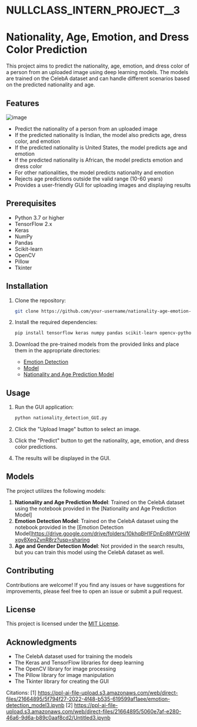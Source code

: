 # NULLCLASS_INTERN_PROJECT__3
# Nationality, Age, Emotion, and Dress Color Prediction

This project aims to predict the nationality, age, emotion, and dress color of a person from an uploaded image using deep learning models. The models are trained on the CelebA dataset and can handle different scenarios based on the predicted nationality and age.

## Features
![image](https://github.com/ARAVINDAN20/NULLCLASS_INTERN_PROJECT__3/assets/116174602/df21fa57-f5e7-465d-ba44-d970da6a068c)
- Predict the nationality of a person from an uploaded image
- If the predicted nationality is Indian, the model also predicts age, dress color, and emotion
- If the predicted nationality is United States, the model predicts age and emotion
- If the predicted nationality is African, the model predicts emotion and dress color
- For other nationalities, the model predicts nationality and emotion
- Rejects age predictions outside the valid range (10-60 years)
- Provides a user-friendly GUI for uploading images and displaying results

## Prerequisites

- Python 3.7 or higher
- TensorFlow 2.x
- Keras
- NumPy
- Pandas
- Scikit-learn
- OpenCV
- Pillow
- Tkinter

## Installation

1. Clone the repository:
   ```bash
   git clone https://github.com/your-username/nationality-age-emotion-detection.git
   ```

2. Install the required dependencies:
   ```bash
   pip install tensorflow keras numpy pandas scikit-learn opencv-python pillow
   ```

3. Download the pre-trained models from the provided links and place them in the appropriate directories:
   - [Emotion Detection](https://drive.google.com/drive/folders/10khqBH1FDnEn8MYGHWxgy8XegZvnR8rz?usp=sharing)
   - [Model](https://drive.google.com/drive/folders/10khqBH1FDnEn8MYGHWxgy8XegZvnR8rz?usp=sharing)
   - [Nationality and Age Prediction Model](https://drive.google.com/drive/folders/10khqBH1FDnEn8MYGHWxgy8XegZvnR8rz?usp=sharing)

## Usage

1. Run the GUI application:
   ```bash
   python nationality_detection_GUI.py
   ```

2. Click the "Upload Image" button to select an image.
3. Click the "Predict" button to get the nationality, age, emotion, and dress color predictions.
4. The results will be displayed in the GUI.

## Models

The project utilizes the following models:

1. **Nationality and Age Prediction Model**: Trained on the CelebA dataset using the notebook provided in the [Nationality and Age Prediction Model]
2. **Emotion Detection Model**: Trained on the CelebA dataset using the notebook provided in the [Emotion Detection Model]https://drive.google.com/drive/folders/10khqBH1FDnEn8MYGHWxgy8XegZvnR8rz?usp=sharing
3. **Age and Gender Detection Model**: Not provided in the search results, but you can train this model using the CelebA dataset as well.

## Contributing

Contributions are welcome! If you find any issues or have suggestions for improvements, please feel free to open an issue or submit a pull request.

## License

This project is licensed under the [MIT License](LICENSE).

## Acknowledgments

- The CelebA dataset used for training the models
- The Keras and TensorFlow libraries for deep learning
- The OpenCV library for image processing
- The Pillow library for image manipulation
- The Tkinter library for creating the GUI


Citations:
[1] https://ppl-ai-file-upload.s3.amazonaws.com/web/direct-files/21664895/5f794f27-2022-4f48-b535-619599af1aee/emotion-detection_model3.ipynb
[2] https://ppl-ai-file-upload.s3.amazonaws.com/web/direct-files/21664895/5060e7af-e280-46a6-9d6a-b89c0aaf8cd2/Untitled3.ipynb
